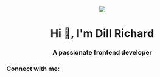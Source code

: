 
<div align="center">

[![][logo-url]][repo-url]  
</div>

  

<h1 align="center">Hi 👋, I'm Dill Richard</h1>
<h3 align="center">A passionate frontend developer</h3>

<h3 align="left">Connect with me:</h3>
<p align="left">
</p>



[logo-url]: https://github.com/dillrichard/dillrichard/blob/main/banner.gif
[repo-url]: https://github.com/dillrichard
